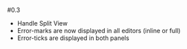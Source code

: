 #0.3

* Handle Split View
* Error-marks are now displayed in all editors (inline or full)
* Error-ticks are displayed in both panels
